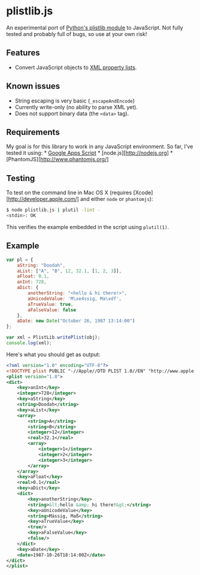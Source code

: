 # plistlib.js

An experimental port of [Python's plistlib module][plistlib] to JavaScript. Not fully tested and probably full of bugs, so use at your own risk!

## Features

* Convert JavaScript objects to [XML property lists][plist].

## Known issues

* String escaping is very basic (`_escapeAndEncode`)
* Currently write-only (no ability to parse XML yet).
* Does not support binary data (the `<data>` tag).

## Requirements

My goal is for this library to work in any JavaScript environment. So far, I've tested it using:
    * [Google Apps Script](http://code.google.com/googleapps/appsscript/)
    * [node.js][http://nodejs.org]
    * [PhantomJS][http://www.phantomjs.org/]

## Testing

To test on the command line in Mac OS X (requires [Xcode][http://developer.apple.com/] and either `node` or `phantomjs`):

```bash
$ node plistlib.js | plutil -lint -
<stdin>: OK
```

This verifies the example embedded in the script using `plutil(1)`.

## Example

```javascript
var pl = {
	aString: "Doodah",
	aList: ["A", "B", 12, 32.1, [1, 2, 3]],
	aFloat: 0.1,
	anInt: 728,
	aDict: {
		anotherString: "<hello & hi there!>",
		aUnicodeValue: 'M\xe4ssig, Ma\xdf',
		aTrueValue: true,
		aFalseValue: false
	},
	aDate: new Date("October 26, 1987 13:14:00")
};

var xml = PlistLib.writePlist(obj);
console.log(xml);
```

Here's what you should get as output:

```xml
<?xml version="1.0" encoding="UTF-8"?>
<!DOCTYPE plist PUBLIC "-//Apple//DTD PLIST 1.0//EN" "http://www.apple.com/DTDs/PropertyList-1.0.dtd">
<plist version="1.0">
<dict>
	<key>anInt</key>
	<integer>728</integer>
	<key>aString</key>
	<string>Doodah</string>
	<key>aList</key>
	<array>
		<string>A</string>
		<string>B</string>
		<integer>12</integer>
		<real>32.1</real>
		<array>
			<integer>1</integer>
			<integer>2</integer>
			<integer>3</integer>
		</array>
	</array>
	<key>aFloat</key>
	<real>0.1</real>
	<key>aDict</key>
	<dict>
		<key>anotherString</key>
		<string>&lt;hello &amp; hi there!&gt;</string>
		<key>aUnicodeValue</key>
		<string>Mässig, Maß</string>
		<key>aTrueValue</key>
		<true/>
		<key>aFalseValue</key>
		<false/>
	</dict>
	<key>aDate</key>
	<date>1987-10-26T18:14:00Z</date>
</dict>
</plist>
```

[plistlib]: http://docs.python.org/dev/library/plistlib.html
[plist]: http://en.wikipedia.org/wiki/Property_list
